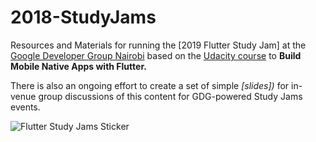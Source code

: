 # 2018-StudyJams

Resources and Materials for running the [2019 Flutter Study Jam] at the [Google Developer Group Nairobi](https://www.meetup.com/GDG-Nairobi/) based on the [Udacity course](https://www.udacity.com/course/build-native-mobile-apps-with-flutter--ud905) to **Build Mobile Native Apps with Flutter.**



There is also an ongoing effort to create a set of simple _[slides])_ for in-venue group discussions of this content for GDG-powered Study Jams events.

![Flutter Study Jams Sticker]()

